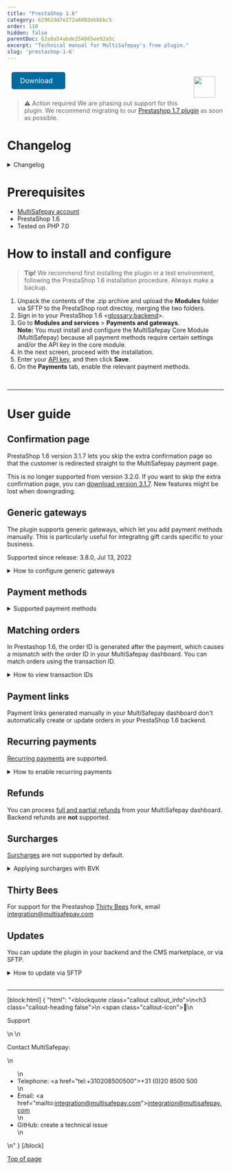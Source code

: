 ```yaml
---
title: "PrestaShop 1.6"
category: 62962dd7e272a6002ebbbbc5
order: 110
hidden: false
parentDoc: 62a9a54abde254065ee92a5c
excerpt: "Technical manual for MultiSafepay's free plugin."
slug: 'prestashop-1-6'
---
```

<img src="https://raw.githubusercontent.com/MultiSafepay/docs/master/static/logo/Plugins/PrestaShop.svg" width="50" align="right" style="margin: 20px; max-height: 75px"/>

<a class="suggestEdits" style="display: inline-flex; border-radius: 5px; padding: 10px 20px; margin: 10px; font-size: 1rem; background-color: #006ba1; color: #ffffff; text-decoration: none;" href="https://github.com/MultiSafepay/docs/raw/master/static/plugin-downloads/prestashop-1-6/Plugin_PrestaShop1.6_3.8.0.zip" target="_self"><span>Download</span><i class="icon icon-download" style="margin-left: 0.6em;"> </i></a>

> ⚠️ Action required
> We are phasing out support for this plugin. We recommend migrating to our [Prestashop 1.7 plugin](/docs/prestashop-1-7/) as soon as possible.

# Changelog

<details id="changelog">
<summary>Changelog</summary>
<br>

**3.8.0**
Release date: Jul 13, 2022

**Added**
- PLGPRSS-427: Add 3 generic gateways

**Fixed**
- PLGPRSS-426: Fix invalid post data when using free shipping discount

**Changed**
- PLGPRSS-435: Update MultiSafepay branding and payment icons
- PLGPRSS-413: Remove separate API key for Pay After Delivery

---

**3.7.1**
Release date: Jan 7, 2022

**Changed**
PLGPRSS-423: Rename client class to MultiSafepayClient to avoid conflict with third party modules

---

**3.7.0**
Release date: Nov 25, 2021

**Added**
- DAVAMS-232: Add support for in3 payment method
- PLGPRSS-420: Add payment component support for cards
- PLGPRSS-409: Add support for gift card in the shopping_cart object
- PLGPRSS-406: Add support for Good4fun gift card

**Fixed**
- PLGPRSS-414: Fix locale code when submitting the create order request, which was generating errors where the customer's payment address code was different from the language selected

**Changed**
- PLGPRSS-408: When a payment is cancelled, the shopping_cart is no longer emptied
- DAVAMS-314: Add new Klarna logo
- DAVAMS-298: Rebrand Direct Bank Transfer as Request to Pay

---

**3.6.0**
Release date: Jul 21, 2020

**Added**
- DAVAMS-269: Add CBC payment method

**Changed**
- DAVAMS-213: Add track & trace to shipment request
- PLGPRSS-404: Set order to status shipped for all payment methods

---

**3.5.0**
Release date: Apr 9, 2020

**Added**
- PLGPRSS-344: Add AfterPay

**Fixed**
- PLGPRSS-396: Correct spelling of ING Home'Pay
- PLGPRSS-397: Fix incorrect gateway code for ING Home'Pay

---

**3.4.0**
Release date: Apr 2, 2020

**Added**
- PLGPRSS-400: Add Apple Pay
- PLGPRSS-399: Add Direct Bank Transfer (Request to Pay)

---

**3.3.0**
Release date: Feb 26, 2020

**Fixed**
- PLGPRSS-309: Prevent multiple transactions being created for the same order
- PLGPRSS-391: Prevent duplicated orders by adding file locking
- PLGPRSS-267: Mobile presentation of payment methods is not fully responsive

**Changed**
- PLGPRSS-190: Send shopping cart data for all payment methods
- PLGPRSS-352: Improve parsing of address into street and apartment

---

**3.2.0**
Release date: Nov 8, 2017

**Improvements**
- Add gift card Givacard.
- Error-messages are now showed according to the PrestaShop guidelines.
- Order Confirmation screen now also contains the order information.
- Changed the layout for gateways during checkout (iDEAL, Pay After Delivery, Klarna, E-Invoice, Bank transfer).
- Module descriptions are now uniform.
- Critical debug- and error messages are added to the PrestaShop-Logger, wether or not the debug function in the module is enabled.
- Tokenization is included.
- Some small ### Changes to the styling.
- Update translations.
- Changed the way and address is split into street and house number.

**Fixes**
- In some situations, the cart was accidentally emptied.
- The order-confirmation screen was also showed for non-MultiSafepay payment methods.

**Changes**
- Removed the configuration option for by-passing the order-confirmation screen. This because the order-confirmation screen is default PrestaShop behaviour and mandatory for some payment methods.
- Removed the configuration option for HTTP or HTTPS since this was added in the past for one merchant having some issues.
- Removed the lock mechanism in the offline-action script. Since this was unnecessary.

---

**3.1.7**
Release date: Sept 8, 2017

**Improvements**
- Add ING Home'Pay as payment method.
- Add BKC as payment method.
- Add Belfius as payment method.
- Update Dutch translation-files.
- Resized all payment logos.
- Removed underscore in the name of all gift cards.
- Adjust birthdate to correct layout for Klarna and Pay After Delivery.
- Removed own order-confirmation.tpl and use PrestaShop default.

**Fixes**
- Customer is now correct redirected to the order-confirmation page.
- Check whether or not update order status failed sometimes.
- Confirmation-form for PaySafecard was not loaded due to a misspelled filename.
- When using the Connect gateway the button for 'All payment methods' was not available.
- Shipping methods where selected based on language-code instead of country-code.
- When using the CreditCard gateway the customer wasn't redirect to the correct payment-page.
- In exceptional cases no order was created due to an invalid security-key.
- FastCheckout failed in updating the order status.
- FastCheckout did not support Free shipping.
- Transaction-ID was not always included in the order.
- Free Shipping information was not included in the transaction.

**Changes**
- Removed support for BVKPayment for FastCheckout. as this can configured within your MultiSafepay dashboard.

---

**3.1.5**
Release date: May 12, 2017

**Improvements**
- New logo for Mastercard.
- Add PaySafeCard as payment method.

**Fixes**
- Order confirmation screen is now also showed when option 'Moment of order creation' is set to 'After order is paid in full'
- The system will try for maximal 10 seconds to check if transaction is paid.
- If failed (for example Bank transfer) the order history page is showed as fallback.
- Fixed issue for support of BVKPayment module.

---

**3.1.4**
Release date: Dec 20, 2016

**Improvements**
- MultiSafepay notices and error messages are now shown in the webshop (front-end).
- Added input field placeholders for the payment methods Klarna and Pay After Delivery.

**Fixes**
- Added a lock mechanism to prevent the creation of duplicate orders due to multiple Notification URL calls taking place in quick succession.

**Changes**
- Removed option 'After checkout completed' under the 'at what moment should the order be created' setting, as this option is identical to the 'After order confirmation' option.
- Date of birth provide in the webshop for Klarna and/or E-Invoice is carried over to the Payment page.
- Resolved unnecessary debug message #1006 being logged when creating transactions.

---

**3.1.2**
Release date: Nov 23, 2016

**Improvements**
- Added full support for BVK payment fees module; percentages, fixed amounts and combinations are supported.
- Added bundled gift card payment method; the seperate gateways Visa, Mastercard, Maestro and American Express are not visible during checkout.
- Added some translational ### Improvements
- Add extra option in the configuration to select the HTTP / HTTPS protocol to use for Offline Actions.
- Added EPS.
- Added Ferbuy.
- Errors are now shown on the Prestashop storefront.

**Fixes**
- Multiple free shipping methods are now shown correctly instead of just one.
- Fixed issue where the customer was redirected to the order history page instead of the order-confirmation page.

**Changes**
- Removed option 'After checkout completed' under the 'at what moment should the order be created' setting, as this option is identical to the 'After order confirmation' option.
- Checkout fields for Klarna are now mandatory.
- Pay After Delivery fields are now mandatory when using direct Pay After Delivery.

---

**3.1.1**
Release date: Oct 17, 2016

**Improvements**
- Resolved an issue resulting in the wrong calculations being applied for shipping and wrapping taxes.
- A check was added to see whether or not SSL has been enabled in the webshop. Resulting in HTTP301 not occurring when calling the Notification URL.
- A check was added to see if the current plugin version is the latest version available on our website.
- Added support for % fee when using BVKPayment module.
- Added new logo for YourGiftcard.

**Fixes**
- Resolved a bug preventing order's from being created using certain configurations.

**Changes**
- Layout of the configuration screens now have standard PrestaShop design.

---

**3.0.3**
Release date: July 27, 2016

**Fixes**
- Resolved a bug preventing order's from being created using certain configurations.

---

**3.0.2**
Release date: July 12, 2016

**Improvements**
- Orders are now created for initialized Bank transfer payments and uncleared transactions when using the setting; "Only when an order was paid in full".
- Added E-Invoicing as a payment method.
- The PSP ID is added to the order, so it can be used to find the corresponding transaction in your MultiSafepay dashboard.

**Fixes**
- Fixed issue with crypt function were no 'salt' was used. This resulted in a notice when using PHP 5.6 or above.

**Changes**
- Textual ### Changes to the plugin configuration.
- Changed the name and logo "MisterCash" to "Bancontact".

---

**3.0.0**
Release date: Apr 15, 2016

**Improvements**
- The payment method shown in the Fast Checkout orders are now updated to show the payment method eventually used.
- Added (limited) support for the BVK Additional Payment Fees module; payment fees can be applied per payment method.
- Added "daysactive" to the configuration. Orders are cancelled after X number of days when configured.
- An extra configuration option has been added for skipping the default extra confirmation screen before payment.
- Added Dotpay as a payment method.
- Added e-Invoice as a payment method.
- Added tooltips to the configuration options in the plugin.
- Improved the payment logos.
- Added a debug configuration option. Debug output are logged to: 'prestashop_root_directory/log/MultiSafepay.log'.
- Added the following gift cards:

1.	Beautyandwellness
2.	Brouwmarkt
3.	Fashiongiftcard
4.	Fietsenbon
5.	Gezondheidsbon
6.	Goodcard
7.	Jewelstore
8.	Kellygiftcard
9.	Liefcadeaukaart
10.	Nationaletuinbon
11.	Nationaleverwencadeaubon
12.	Parfumcadeaukaart
13.	Parfumnl
14.	Podium
15.	Sportenfit
16.	Webshopgiftcard
17.	Wellness-gift card
18.	Wijncadeau
19.	Winkelcheque

**Fixes**
- Order status was not updated in case of a partial refund.
- In specific situations there was still a Payment Error.
- Minor ### Improvements to the iDEAL gateway layout to match the other payment methods.
- Improved translations.
- Changs bank account input field from 10 to 34 characters.

**Changes**
- Removed Babygiftcard.
- In specific situations there was still a Payment Error.
- Order status are no longer removed when uninstalling the core MultiSafepay module, resulting in existing orders maintaining the correct order status.
- This plugin has been rewritten from scratch and uses the JSON API rather than the XML API.
- Changed the Fast Checkout logo.
- The order history page is shown when redirected back to the webshop after a successful payment.

---

**2.1.1**
Release date: Nov 2, 2015

**Improvements**
- Added support for gift card VVV-Bon.
- During installation of the plugin, the order states will not be removed anymore. So old orders remain their correct order status.

**Fixes**
- Order status was not updated in case of a partial refund.
- In specific situations there was still a Payment Error.

---

**2.1.0**

Release date: Oct 8, 2015

**Improvements**

- Added support for the BVK Payments module for the payment method Pay After Delivery.
- MultiSafepay Transaction IDs are now added to, and visible within, the Prestashop order.
- Changed the Fast Checkout button.
- The payment method used to pay for an order is now shown within the order overview.
- The payment hook template now uses the default Prestashop style within the checkout and can be overruled by template overrides.
- Added Fashzoncheque.

**Changes**
- The iDEAL bank list is now shown under the payment method iDEAL, rather than the next step.
- Removed the E-Bon gift card.

**Fixes**
- Resolved double paid/invoice notices.
- Fixed bug to show payment method when the Min and Max amount in the config are equal.
- Fixed undefined index notice warnings.
- Fixed double payment method titles.
- Improved the support of shipping methods, coupons, taxes, free shipping and free products.
- Shipping prices were always handled by Fast Checkout as including tax.

---

**2.0.0**
Release date: Nov 11, 2014

**Improvements**
- Added special NL config files.
- Added Italian language files.
- Added Gateway image for Wallet.
- Added support for Prestashop 1.6.x.
- Added support for erotiekbon.
- Added support for e-bon.
- Added support for degrotespeelgoedwinkel.
- Added support for boekenbon.
- Added support for babygiftcard.
- Added Notification info field to FCO config for when only Fast Checkout is active.
- Added better support for IP6.

**Changes**
- Make some ### Changes to the config screen.
- Updated language files.
- Updated local images.
- Updated lang files ES en FR.

**Fixes**
- Fixed bug with wrong Shipping price calculation.
- Fixed bug to show payment method when the Min and Max amount in the config are equal.

[Top of page](#)
---
</details>

# Prerequisites

- [MultiSafepay account](/docs/getting-started-guide/)
- PrestaShop 1.6
- Tested on PHP 7.0

# How to install and configure

> **Tip!** We recommend first installing the plugin in a test environment, following the PrestaShop 1.6 installation procedure. Always make a backup.

1. Unpack the contents of the .zip archive and upload the **Modules** folder via SFTP to the PrestaShop root directoy, merging the two folders.
2. Sign in to your PrestaShop 1.6 <<glossary:backend>>.
3. Go to **Modules and services** > **Payments and gateways**.  
    **Note:** You must install and configure the MultiSafepay Core Module (MultiSafepay) because all payment methods require certain settings and/or the API key in the core module.
4. In the next screen, proceed with the installation.
5. Enter your [API key](/docs/sites#site-id-api-key-and-security-code), and then click **Save**.
6. On the **Payments** tab, enable the relevant payment methods.
<br>

---

# User guide

## Confirmation page

PrestaShop 1.6 version 3.1.7 lets you skip the extra confirmation page so that the customer is redirected straight to the MultiSafepay payment page.

This is no longer supported from version 3.2.0. If you want to skip the extra confirmation page, you can [download version 3.1.7](https://github.com/MultiSafepay/docs/raw/master/static/plugin-downloads/prestashop-1-6/Plugin_PrestaShop1.6_3.7.1.zip). New features might be lost when downgrading.

## Generic gateways

The plugin supports generic gateways, which let you add payment methods manually. This is particularly useful for integrating gift cards specific to your business. 

Supported since release: 3.8.0, Jul 13, 2022

<details id="how-to-configure-generic-gateways">
<summary>How to configure generic gateways</summary>
<br>

1. Sign in to your PrestaShop 1.6 <<glossary:backend>>.
2. Go to **Modules and services**.
3. Search for "generic gateway", select gateway 1, 2, or 3, and then click **Install**.
4. In the **Gateway title** field, enter the name of the payment method. 
5. In the **Gateway ID** field, enter the [gateway ID](/reference/gateway-ids).
6. Optionally:
    - Upload the [payment method logo](https://github.com/MultiSafepay/MultiSafepay-icons).
    - Enter minimum and maximum order amounts.
7. Click **Save**. 

✅ &nbsp; Success! The payment method is now active.

</details>

## Payment methods

<details id="supported-payment-methods">
<summary>Supported payment methods</summary>
<br>

- Cards: [All](/docs/card-payments/)
- <<glossary:BNPL>>: All, except Betaal per Maand
- Wallets: [Alipay](/docs/alipay/), [Apple Pay](/docs/apple-pay/), [PayPal](/docs/paypal/)
- Banking methods: 
    - [Bancontact](/docs/bancontact/)
    - [Bank Transfer](/docs/bank-transfer/)
    - [Belfius](/docs/belfius/)
    - [CBC/KBC](/docs/cbc-kbc/)
    - [Dotpay](/docs/dotpay/)
    - [EPS](/docs/eps/)
    - [Giropay](/docs/giropay/)
    - [iDEAL](/docs/ideal/)
    - [Request to Pay](/docs/request-to-pay/)
    - [SEPA Direct Debit](/docs/sepa-direct-debit/)
    - [Sofort](/docs/sofort/)
- Prepaid cards:
    - Beauty and Wellness gift card
    - Boekenbon
    - Degrotespeelgoedwinkel
    - Fashioncheque
    - Fashion gift card
    - Fietsenbon
    - Gezondheidsbon
    - Good4fun
    - Parfumcadeaukaart
    - Paysafecard
    - Sport en Fit
    - VVV gift card
    - Webshop gift card
    - Wijncadeau
    - Yourgift

</details>

## Matching orders

In Prestashop 1.6, the order ID is generated after the payment, which causes a mismatch with the order ID in your MultiSafepay dashboard. You can match orders using the transaction ID. 

<details id="how-to-view-transaction-ids">
<summary>How to view transaction IDs</summary>
<br>

1. Sign in to your Prestashop 1.6 backend.
2. Go to **Payment** > **Order details**. 

</details>

## Payment links

Payment links generated manually in your MultiSafepay dashboard don't automatically create or update orders in your PrestaShop 1.6 backend.

## Recurring payments

[Recurring payments](/docs/recurring-payments) are supported.

<details id="how-to-enable-recurring-payments">
<summary>How to enable recurring payments</summary>
<br>

1. Sign in to your PrestaShop 1.6 backend. 
2. Go to **Modules and services** > **Modules and services** > **MultiSafepay**.
3. Click **Configure**.
4. Set the **Tokenization** field to **YES**.
5. Click **Save**.

</details>

## Refunds

You can process [full and partial refunds](/docs/refund-payments/) from your MultiSafepay dashboard.  
Backend refunds are **not** supported.

## Surcharges

[Surcharges](/docs/surcharges/) are not supported by default.

<details id="applying-surcharges-with-bvk">
<summary>Applying surcharges with BVK</summary>
<br>

To apply a surcharge or payment fee to a payment method, you can use the third-party [BVK](https://www.bvkyazilim.com/cart/prestashop-modules) package.

The Integration Team will do their best to support you with installing BVK, but bear in mind that it is a third-party package. We can't guarantee perfect compatibility.

> ⚠️ **Attention Dutch merchants** 
> We strongly recommend **not** applying surcharges to <<glossary:BNPL>> methods. This is now considered providing credit under the Wet op het consumentenkrediet and article 7:57 of the Burgerlijk Wetboek, and requires a permit from the Authority for Financial Markets (AFM).

</details>

## Thirty Bees

For support for the Prestashop [Thirty Bees](https://thirtybees.com/blog/what-is-thirty-bees) fork, email <integration@multisafepay.com>

## Updates

You can update the plugin in your backend and the CMS marketplace, or via SFTP.

<details id="how-to-update-via-sftp">
<summary>How to update via SFTP</summary>
<br>

> **Tip!** Make sure you have a backup of your production environment, and that you test the plugin in a staging environment.

1. Download the plugin again above.
2. Follow the Installation and configuration instructions from step 2.

</details>
<br>

---

[block:html]
{
  "html": "<blockquote class=\"callout callout_info\">\n<h3 class=\"callout-heading false\">\n        <span class=\"callout-icon\">💬</span>\n        <p>Support</p>\n    </h3>\n  <p>Contact MultiSafepay:</p>\n  <ul>\n    <li>Telephone: <a href=\"tel:+310208500500\">+31 (0)20 8500 500</a></li>\n    <li>Email: <a href=\"mailto:integration@multisafepay.com\">integration@multisafepay.com</a></li>\n    <li>GitHub: create a technical issue</li>\n  </ul>  \n</blockquote>"
}
[/block]

[Top of page](#)